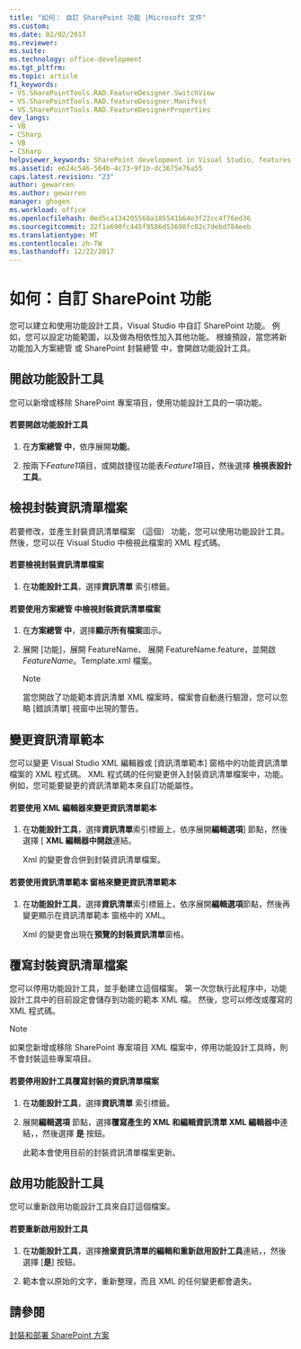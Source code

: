 ```yaml
---
title: "如何： 自訂 SharePoint 功能 |Microsoft 文件"
ms.custom: 
ms.date: 02/02/2017
ms.reviewer: 
ms.suite: 
ms.technology: office-development
ms.tgt_pltfrm: 
ms.topic: article
f1_keywords:
- VS.SharePointTools.RAD.FeatureDesigner.SwitchView
- VS.SharePointTools.RAD.featureDesigner.Manifest
- VS.SharePointTools.RAD.FeatureDesignerProperties
dev_langs:
- VB
- CSharp
- VB
- CSharp
helpviewer_keywords: SharePoint development in Visual Studio, features
ms.assetid: e624c546-564b-4c73-9f1b-dc3675e76a55
caps.latest.revision: "23"
author: gewarren
ms.author: gewarren
manager: ghogen
ms.workload: office
ms.openlocfilehash: 0ed5ca134205568a185541b64e3f22cc4f76ed36
ms.sourcegitcommit: 32f1a690fc445f9586d53698fc82c7debd784eeb
ms.translationtype: MT
ms.contentlocale: zh-TW
ms.lasthandoff: 12/22/2017
---
```

# <a name="how-to-customize-a-sharepoint-feature"></a>如何：自訂 SharePoint 功能
  您可以建立和使用功能設計工具，Visual Studio 中自訂 SharePoint 功能。 例如，您可以設定功能範圍，以及做為相依性加入其他功能。 根據預設，當您將新功能加入方案總管 或 SharePoint 封裝總管 中，會開啟功能設計工具。  
  
## <a name="opening-the-feature-designer"></a>開啟功能設計工具  
 您可以新增或移除 SharePoint 專案項目，使用功能設計工具的一項功能。  
  
#### <a name="to-open-the-feature-designer"></a>若要開啟功能設計工具  
  
1.  在**方案總管 中**，依序展開**功能**。  
  
2.  按兩下*Feature1*項目，或開啟捷徑功能表*Feature1*項目，然後選擇 **檢視表設計工具**。  
  
## <a name="viewing-the-packaged-manifest-file"></a>檢視封裝資訊清單檔案  
 若要修改，並產生封裝資訊清單檔案 （這個） 功能，您可以使用功能設計工具。 然後，您可以在 Visual Studio 中檢視此檔案的 XML 程式碼。  
  
#### <a name="to-view-the-packaged-manifest-file"></a>若要檢視封裝資訊清單檔案  
  
1.  在**功能設計工具**，選擇**資訊清單** 索引標籤。  
  
#### <a name="to-view-the-packaged-manifest-file-by-using-solution-explorer"></a>若要使用方案總管 中檢視封裝資訊清單檔案  
  
1.  在**方案總管 中**，選擇**顯示所有檔案**圖示。  
  
2.  展開 [功能]，展開 FeatureName、 展開 FeatureName.feature，並開啟*FeatureName*。Template.xml 檔案。  
  
    > [!NOTE]  
    >  當您開啟了功能範本資訊清單 XML 檔案時，檔案會自動進行驗證，您可以忽略 [錯誤清單] 視窗中出現的警告。  
  
## <a name="changing-the-manifest-template"></a>變更資訊清單範本  
 您可以變更 Visual Studio XML 編輯器或 [資訊清單範本] 窗格中的功能資訊清單檔案的 XML 程式碼。 XML 程式碼的任何變更併入封裝資訊清單檔案中，功能。 例如，您可能要變更的資訊清單範本來自訂功能屬性。  
  
#### <a name="to-change-the-manifest-template-by-using-the-xml-editor"></a>若要使用 XML 編輯器來變更資訊清單範本  
  
1.  在**功能設計工具**，選擇**資訊清單**索引標籤上，依序展開**編輯選項**] 節點，然後選擇 [ **XML 編輯器中開啟**連結。  
  
     Xml 的變更會合併到封裝資訊清單檔案。  
  
#### <a name="to-change-the-manifest-template-by-using-the-manifest-template-pane"></a>若要使用資訊清單範本 窗格來變更資訊清單範本  
  
1.  在**功能設計工具**，選擇**資訊清單**索引標籤上，依序展開**編輯選項**節點，然後再變更顯示在資訊清單範本 窗格中的 XML。  
  
     Xml 的變更會出現在**預覽的封裝資訊清單**窗格。  
  
## <a name="overwriting-the-packaged-manifest-file"></a>覆寫封裝資訊清單檔案  
 您可以停用功能設計工具，並手動建立這個檔案。 第一次您執行此程序中，功能設計工具中的目前設定會儲存到功能的範本 XML 檔。 然後，您可以修改或覆寫的 XML 程式碼。  
  
> [!NOTE]  
>  如果您新增或移除 SharePoint 專案項目 XML 檔案中，停用功能設計工具時，則不會封裝這些專案項目。  
  
#### <a name="to-overwrite-packaged-manifest-file-by-disabling-the-designer"></a>若要停用設計工具覆寫封裝的資訊清單檔案  
  
1.  在**功能設計工具**，選擇**資訊清單** 索引標籤。  
  
2.  展開**編輯選項** 節點，選擇**覆寫產生的 XML 和編輯資訊清單 XML 編輯器中**連結，，然後選擇 **是** 按鈕。  
  
     此範本會使用目前的封裝資訊清單檔案更新。  
  
## <a name="enabling-the-feature-designer"></a>啟用功能設計工具  
 您可以重新啟用功能設計工具來自訂這個檔案。  
  
#### <a name="to-re-enable-the-designer"></a>若要重新啟用設計工具  
  
1.  在**功能設計工具**，選擇**捨棄資訊清單的編輯和重新啟用設計工具**連結，，然後選擇 [**是**] 按鈕。  
  
2.  範本會以原始的文字，重新整理，而且 XML 的任何變更都會遺失。  
  
## <a name="see-also"></a>請參閱  
 [封裝和部署 SharePoint 方案](../sharepoint/packaging-and-deploying-sharepoint-solutions.md)  
  
  
